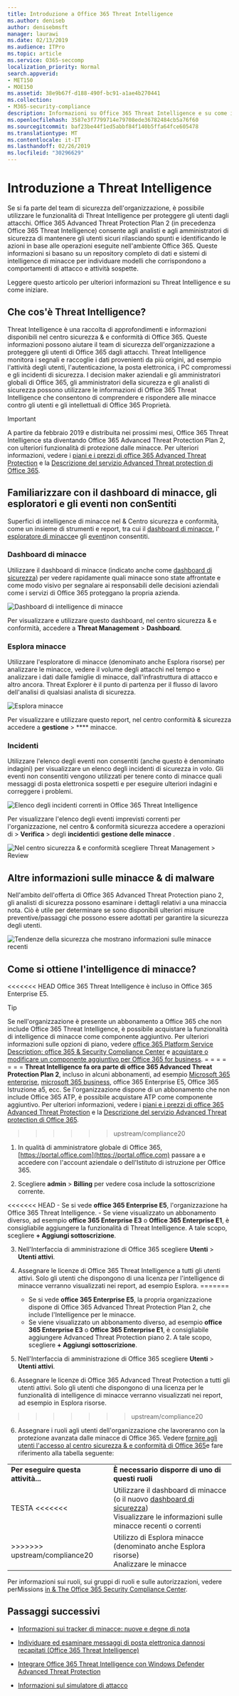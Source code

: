 ```yaml
---
title: Introduzione a Office 365 Threat Intelligence
ms.author: deniseb
author: denisebmsft
manager: laurawi
ms.date: 02/13/2019
ms.audience: ITPro
ms.topic: article
ms.service: O365-seccomp
localization_priority: Normal
search.appverid:
- MET150
- MOE150
ms.assetid: 38e9b67f-d188-490f-bc91-a1ae4b270441
ms.collection:
- M365-security-compliance
description: Informazioni su Office 365 Threat Intelligence e su come iniziare.
ms.openlocfilehash: 3587e3f7799714e79708ede36782484cb5a76f60
ms.sourcegitcommit: baf23be44f1ed5abbf84f140b5ffa64fce605478
ms.translationtype: MT
ms.contentlocale: it-IT
ms.lasthandoff: 02/26/2019
ms.locfileid: "30296629"
---
```

# <a name="get-started-with-threat-intelligence"></a>Introduzione a Threat Intelligence

Se si fa parte del team di sicurezza dell'organizzazione, è possibile utilizzare le funzionalità di Threat Intelligence per proteggere gli utenti dagli attacchi. Office 365 Advanced Threat Protection Plan 2 (in precedenza Office 365 Threat Intelligence) consente agli analisti e agli amministratori di sicurezza di mantenere gli utenti sicuri rilasciando spunti e identificando le azioni in base alle operazioni eseguite nell'ambiente Office 365. Queste informazioni si basano su un repository completo di dati e sistemi di intelligence di minacce per individuare modelli che corrispondono a comportamenti di attacco e attività sospette.
  
Leggere questo articolo per ulteriori informazioni su Threat Intelligence e su come iniziare.
  
## <a name="what-is-threat-intelligence"></a>Che cos'è Threat Intelligence?

Threat Intelligence è una raccolta di approfondimenti e informazioni disponibili nel centro sicurezza &amp; e conformità di Office 365. Queste informazioni possono aiutare il team di sicurezza dell'organizzazione a proteggere gli utenti di Office 365 dagli attacchi. Threat Intelligence monitora i segnali e raccoglie i dati provenienti da più origini, ad esempio l'attività degli utenti, l'autenticazione, la posta elettronica, i PC compromessi e gli incidenti di sicurezza. I decision maker aziendali e gli amministratori globali di Office 365, gli amministratori della sicurezza e gli analisti di sicurezza possono utilizzare le informazioni di Office 365 Threat Intelligence che consentono di comprendere e rispondere alle minacce contro gli utenti e gli intellettuali di Office 365 Proprietà.

> [!IMPORTANT]
> A partire da febbraio 2019 e distribuita nei prossimi mesi, Office 365 Threat Intelligence sta diventando Office 365 Advanced Threat Protection Plan 2, con ulteriori funzionalità di protezione dalle minacce. Per ulteriori informazioni, vedere i [piani e i prezzi di office 365 Advanced Threat Protection](https://products.office.com/exchange/advance-threat-protection) e la [Descrizione del servizio Advanced Threat protection di Office 365](https://docs.microsoft.com/office365/servicedescriptions/office-365-advanced-threat-protection-service-description).
  
## <a name="get-acquainted-with-the-threat-dashboard-explorer-and-incidents"></a>Familiarizzare con il dashboard di minacce, gli esploratori e gli eventi non conSentiti

Superfici di intelligence di minacce nel &amp; Centro sicurezza e conformità, come un insieme di strumenti e report, tra cui il [dashboard di minacce](get-started-with-ti.md#dashboard), l' [esploratore di minacce](get-started-with-ti.md#explorer)e gli [eventi](get-started-with-ti.md#incidents)non consentiti.
  
### <a name="threat-dashboard"></a>Dashboard di minacce

Utilizzare il dashboard di minacce (indicato anche come [dashboard di sicurezza](security-dashboard.md)) per vedere rapidamente quali minacce sono state affrontate e come modo visivo per segnalare ai responsabili delle decisioni aziendali come i servizi di Office 365 proteggano la propria azienda.
  
![Dashboard di intelligence di minacce](media/ce013a31-3f80-4d09-bb95-bfb7623b8bc4.png)
  
Per visualizzare e utilizzare questo dashboard, nel centro sicurezza &amp; e conformità, accedere a **Threat Management** \> **Dashboard**.
  
### <a name="threat-explorer"></a>Esplora minacce

Utilizzare l'esploratore di minacce (denominato anche Esplora risorse) per analizzare le minacce, vedere il volume degli attacchi nel tempo e analizzare i dati dalle famiglie di minacce, dall'infrastruttura di attacco e altro ancora. Threat Explorer è il punto di partenza per il flusso di lavoro dell'analisi di qualsiasi analista di sicurezza.
  
![Esplora minacce](media/7a7cecee-17f0-4134-bcb8-7cee3f3c3890.png)
  
Per visualizzare e utilizzare questo report, nel centro conformità &amp; sicurezza accedere a **gestione** \> **** minacce.
  
 ### <a name="incidents"></a>Incidenti

Utilizzare l'elenco degli eventi non consentiti (anche questo è denominato indagini) per visualizzare un elenco degli incidenti di sicurezza in volo. Gli eventi non consentiti vengono utilizzati per tenere conto di minacce quali messaggi di posta elettronica sospetti e per eseguire ulteriori indagini e correggere i problemi.
  
![Elenco degli incidenti correnti in Office 365 Threat Intelligence](media/acadd4c7-d2de-4146-aeb8-90cfad805a9c.png)
  
Per visualizzare l'elenco degli eventi imprevisti correnti per l'organizzazione, nel centro &amp; conformità sicurezza accedere a operazioni di \> **Verifica** \> degli **incidenti**di **gestione delle minacce** .
  
![Nel centro sicurezza &amp; e conformità scegliere Threat Management \> Review](media/e0f46454-fa38-40f0-a120-b595614d1d22.png)
  
## <a name="learn-more-about-malware-amp-threats"></a>Altre informazioni sulle minacce &amp; di malware

Nell'ambito dell'offerta di Office 365 Advanced Threat Protection piano 2, gli analisti di sicurezza possono esaminare i dettagli relativi a una minaccia nota. Ciò è utile per determinare se sono disponibili ulteriori misure preventive/passaggi che possono essere adottati per garantire la sicurezza degli utenti.
  
![Tendenze della sicurezza che mostrano informazioni sulle minacce recenti](media/11e7d40d-139b-4c56-8d52-c091c8654151.png) 
  
## <a name="how-do-we-get-threat-intelligence"></a>Come si ottiene l'intelligence di minacce?

<<<<<<< HEAD Office 365 Threat Intelligence è incluso in Office 365 Enterprise E5. 

> [!TIP]
> Se nell'organizzazione è presente un abbonamento a Office 365 che non include Office 365 Threat Intelligence, è possibile acquistare la funzionalità di intelligence di minacce come componente aggiuntivo. Per ulteriori informazioni sulle opzioni di piano, vedere [office 365 Platform Service Description: office 365 &amp; Security Compliance Center](https://docs.microsoft.com/office365/servicedescriptions/office-365-platform-service-description/office-365-securitycompliance-center) e [acquistare o modificare un componente aggiuntivo per Office 365 for business](https://docs.microsoft.com/office365/admin/subscriptions-and-billing/buy-or-edit-an-add-on). = = = = = = = **Threat Intelligence fa ora parte di office 365 Advanced Threat Protection Plan 2**, incluso in alcuni abbonamenti, ad esempio [Microsoft 365 enterprise](https://www.microsoft.com/microsoft-365/enterprise/home), [microsoft 365 business](https://www.microsoft.com/microsoft-365/business), office 365 Enterprise E5, Office 365 Istruzione a5, ecc. Se l'organizzazione dispone di un abbonamento che non include Office 365 ATP, è possibile acquistare ATP come componente aggiuntivo. Per ulteriori informazioni, vedere i [piani e i prezzi di office 365 Advanced Threat Protection](https://products.office.com/exchange/advance-threat-protection) e la [Descrizione del servizio Advanced Threat protection di Office 365](https://docs.microsoft.com/en-us/office365/servicedescriptions/office-365-advanced-threat-protection-service-description#whats-new-in-office-365-advanced-threat-protection-atp).
>>>>>>> upstream/compliance20
  
1. In qualità di amministratore globale di Office 365, [https://portal.office.com](https://portal.office.com) passare a e accedere con l'account aziendale o dell'Istituto di istruzione per Office 365. 
    
2. Scegliere **admin** \> **Billing** per vedere cosa include la sottoscrizione corrente. 

<<<<<<< HEAD
    - Se si vede **office 365 Enterprise E5**, l'organizzazione ha Office 365 Threat Intelligence. 
    - Se viene visualizzato un abbonamento diverso, ad esempio **office 365 Enterprise E3** o **Office 365 Enterprise E1**, è consigliabile aggiungere la funzionalità di Threat Intelligence. A tale scopo, scegliere **+ Aggiungi sottoscrizione**.
    
3. Nell'Interfaccia di amministrazione di Office 365 scegliere **Utenti** \> **Utenti attivi**.
    
5. Assegnare le licenze di Office 365 Threat Intelligence a tutti gli utenti attivi. Solo gli utenti che dispongono di una licenza per l'intelligence di minacce verranno visualizzati nei report, ad esempio Esplora. =======
    - Se si vede **office 365 Enterprise E5**, la propria organizzazione dispone di Office 365 Advanced Threat Protection Plan 2, che include l'Intelligence per le minacce. 
    - Se viene visualizzato un abbonamento diverso, ad esempio **office 365 Enterprise E3** o **Office 365 Enterprise E1**, è consigliabile aggiungere Advanced Threat Protection piano 2. A tale scopo, scegliere **+ Aggiungi sottoscrizione**.
    
3. Nell'Interfaccia di amministrazione di Office 365 scegliere **Utenti** \> **Utenti attivi**.
    
5. Assegnare le licenze di Office 365 Advanced Threat Protection a tutti gli utenti attivi. Solo gli utenti che dispongono di una licenza per le funzionalità di intelligence di minacce verranno visualizzati nei report, ad esempio in Esplora risorse.
>>>>>>> upstream/compliance20
    
6. Assegnare i ruoli agli utenti dell'organizzazione che lavoreranno con la protezione avanzata dalle minacce di Office 365. Vedere [fornire agli utenti l'accesso al centro sicurezza &amp; e conformità di Office 365](grant-access-to-the-security-and-compliance-center.md)e fare riferimento alla tabella seguente:
    
|||
|:-----|:-----|
|**Per eseguire questa attività...** <br/> |**È necessario disporre di uno di questi ruoli** <br/> |
TESTA <<<<<<< | Utilizzare il dashboard di minacce (o il nuovo [dashboard di sicurezza](security-dashboard.md))  <br/> Visualizzare le informazioni sulle minacce recenti o correnti  <br/> | Amministratore globale di Office 365  <br/> Amministratore della sicurezza (assegnato nel centro &amp; sicurezza e conformità)  <br/> Lettore di sicurezza (assegnato al centro &amp; sicurezza e conformità)  <br/> | ======= | Utilizzare il dashboard di minacce (o il nuovo [dashboard di sicurezza](security-dashboard.md))  <br/> Visualizzare le informazioni sulle minacce recenti o correnti  <br/> | Amministratore globale di Office 365  <br/> Amministratore della sicurezza (assegnato nell'interfaccia di amministrazione di Azure Active Directory)  <br/> Lettore di sicurezza (assegnato nell'interfaccia di amministrazione di Azure Active Directory)  <br/> |
>>>>>>> upstream/compliance20 | Utilizzo di Esplora minacce (denominato anche Esplora risorse)  <br/> Analizzare le minacce  <br/> | Amministratore globale di Office 365  <br/> Amministratore della sicurezza (assegnato nel centro &amp; sicurezza e conformità)  <br/> Lettore di sicurezza (assegnato al centro &amp; sicurezza e conformità)  <br/> | | Visualizzare gli incidenti (noti anche come indagini) <br/> Aggiungere messaggi di posta elettronica a un evento imprevisto  <br/> | Amministratore globale di Office 365  <br/> Amministratore della sicurezza (assegnato nel centro &amp; sicurezza e conformità)  <br/> Lettore di sicurezza (assegnato al centro &amp; sicurezza e conformità)  <br/> | | Attivare le azioni di posta elettronica in un evento imprevisto  <br/> Individuare ed eliminare i messaggi di posta elettronica sospetti  <br/> | Amministratore globale e amministratore della sicurezza di Office 365  <br/> Uno dei ruoli precedenti e la ricerca e la cancellazione (assegnati al centro sicurezza &amp; e conformità)  <br/> | | Integrazione di Office 365 Threat Intelligence con Windows Defender Advanced Threat Protection  <br/> Integrazione di Office 365 Threat Intelligence con un server SIEM  <br/> | Amministratore globale di Office 365  <br/> Amministratore della sicurezza (assegnato nel centro &amp; sicurezza e conformità)  <br/> Ruolo appropriato assegnato in altre applicazioni, ad esempio Windows Defender Advanced Threat Protection Portal o un server SIEM  <br/> |
   
Per informazioni sui ruoli, sui gruppi di ruoli e sulle autorizzazioni, vedere perMissions [in &amp; The Office 365 Security Compliance Center](permissions-in-the-security-and-compliance-center.md).
    
## <a name="next-steps"></a>Passaggi successivi

- [Informazioni sui tracker di minacce: nuove e degne di nota](threat-trackers.md)
    
- [Individuare ed esaminare messaggi di posta elettronica dannosi recapitati (Office 365 Threat Intelligence)](investigate-malicious-email-that-was-delivered.md)
    
- [Integrare Office 365 Threat Intelligence con Windows Defender Advanced Threat Protection](integrate-office-365-ti-with-wdatp.md)
    
- [Informazioni sul simulatore di attacco](attack-simulator.md)
  

